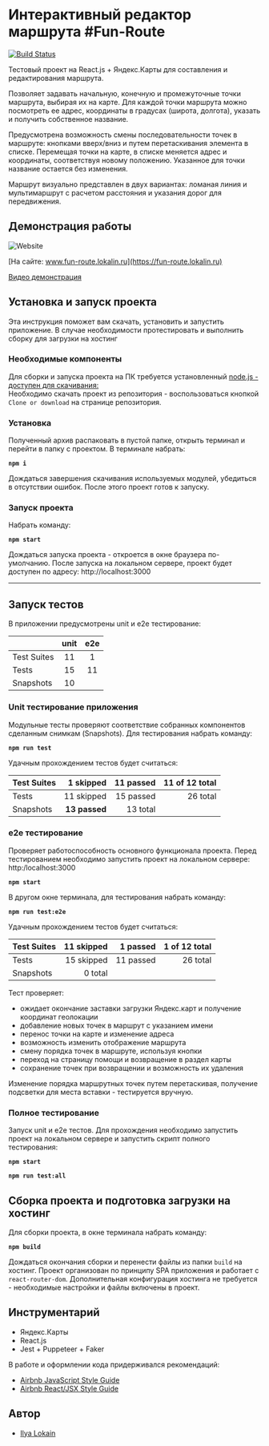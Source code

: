 # Интерактивный редактор маршрута #Fun-Route
[![Build Status](https://travis-ci.com/ILokalin/fun-route.svg?branch=master)](https://travis-ci.com/ILokalin/fun-route)

Тестовый проект на React.js + Яндекс.Карты для составления и редактирования маршрута. 

Позволяет задавать начальную, конечную и промежуточные точки маршрута, выбирая их на карте. Для каждой точки маршрута можно посмотреть ее адрес, координаты в градусах (широта, долгота), указать и получить собственное название.

Предусмотрена возможность смены последовательности точек в маршруте: кнопками вверх/вниз и путем перетаскивания элемента в списке. Перемещая точки на карте, в списке меняется адрес и координаты, соответствуя новому положению. Указанное для точки название остается без изменения.

Маршрут визуально представлен в двух вариантах: ломаная линия и мультимаршрут с расчетом расстояния и указания дорог для передвижения. 

## **Демонстрация работы** 

![Website](https://img.shields.io/website?up_message=online&url=https%3A%2F%2Ffun-route.lokalin.ru%2F)

[На сайте: www.fun-route.lokalin.ru](https://fun-route.lokalin.ru)

[Видео демонстрация](https://youtu.be/maRULCKDRGs)

## **Установка и запуск проекта**
Эта инструкция поможет вам скачать, установить и запустить приложение. В случае необходимости протестировать и выполнить сборку для загрузки на хостинг

### Необходимые компоненты
Для сборки и запуска проекта на ПК требуется установленный [node.js - доступен для скачивания: ](https://nodejs.org)<br>
Необходимо скачать проект из репозитория - воспользоваться кнопкой `Clone or download` на странице репозитория.

### Установка

Полученный архив распаковать в пустой папке, открыть терминал и перейти в папку с проектом. В терминале набрать:

**`npm i`**

Дождаться завершения скачивания используемых модулей, убедиться в отсутствии ошибок. После этого проект готов к запуску.

### Запуск проекта
Набрать команду:

**`npm start`**

Дождаться запуска проекта - откроется в окне браузера по-умолчанию. После запуска на локальном сервере, проект будет доступен по адресу: http://localhost:3000

____

## **Запуск тестов**
В приложении предусмотрены unit и e2e тестирование:

|             | unit | e2e |
|-------------|:----:|:----------:|
| Test Suites |  11  |      1     |
| Tests       |  15  |     11     |
| Snapshots   |  10  |            |

### Unit тестирование приложения
Модульные тесты проверяют соответствие собранных компонентов сделанным снимкам (Snapshots). Для тестирования набрать команду:

**`npm run test`**

Удачным прохождением тестов будет считаться:

| Test Suites | 1 skipped  | 11 passed | 11 of 12 total |
|-------------|----------:|----------:|---------:|
| Tests       | 11 skipped | 15 passed | 26 total |
| Snapshots   | **13 passed** |  13 total   | |


### e2e тестирование
Проверяет работоспособность основного функционала проекта. Перед тестированием необходимо запустить проект на локальном сервере: http:/localhost:3000

**`npm start`**

В другом окне терминала, для тестирования набрать команду:

**`npm run test:e2e`**

Удачным прохождением тестов будет считаться:

| Test Suites | 11 skipped | 1 passed | 1 of 12 total |
|-------------|-----------:|---------:|--------------:|
| Tests |  15 skipped | 11 passed | 26 total |
| Snapshots |  0 total | | |

Тест проверяет:
- ожидает окончание заставки загрузки Яндекс.карт и получение координат геолокации
- добавление новых точек в маршрут с указанием имени
- перенос точки на карте и изменение адреса
- возможность изменить отображение маршрута
- смену порядка точек в маршруте, используя кнопки
- переход на страницу помощи и возвращение в раздел карты
- сохранение точек при возвращении и возможность их удаления

Изменение порядка маршрутных точек путем перетаскивая, получение подсветки для места вставки - тестируется вручную.

### Полное тестирование
Запуск unit и e2e тестов. Для прохождения необходимо запустить проект на локальном сервере и запустить скрипт полного тестирования:

**`npm start`**

**`npm run test:all`**

## **Сборка проекта и подготовка загрузки на хостинг**
Для сборки проекта, в окне терминала набрать команду:

**`npm build`**

Дождаться окончания сборки и перенести файлы из папки `build` на хостинг. Проект организован по принципу SPA приложения и работает с `react-router-dom`. Дополнительная конфигурация хостинга не требуется - необходимые настройки и файлы включены в проект. 

## **Инструментарий**
- Яндекс.Карты
- React.js
- Jest + Puppeteer + Faker

В работе и оформлении кода придерживался рекомендаций:
- [Airbnb JavaScript Style Guide](https://github.com/airbnb/javascript)
- [Airbnb React/JSX Style Guide](https://github.com/airbnb/javascript/tree/master/react)

## **Автор**
- [Ilya Lokain](https://github.com/ILokalin)
